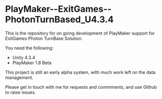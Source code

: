 # PlayMaker--ExitGames--PhotonTurnBased_U4.3.4

This is the repository for on going development of PlayMaker support for ExitGames Photon TurnBase Solution.

You need the following:

- Unity 4.3.4
- PlayMaker 1.8 Beta

This project is still an early alpha system, with much work left on the data management. 

Please get in touch with me for requests and commments, and use Github to raise issues.
